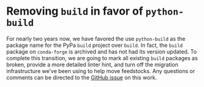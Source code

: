 # Removing `build` in favor of `python-build`

For nearly two years now, we have favored the use `python-build` as the package name for the PyPa `build`
project over `build`. In fact, the `build` package on `conda-forge` is archived and has not had its version
updated. To complete this transition, we are going to mark all existing `build` packages as broken, provide
a more detailed linter hint, and turn off the migration infrastructure we've been using to help move feedstocks.
Any questions or comments can be directed to the [GitHub issue](https://github.com/conda-forge/conda-forge.github.io/issues/2269) on this work.
